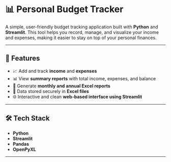 # 📊 Personal Budget Tracker

A simple, user-friendly budget tracking application built with **Python** and **Streamlit**. This tool helps you record, manage, and visualize your income and expenses, making it easier to stay on top of your personal finances.

---

## 🚀 Features

- 📈 Add and track **income** and **expenses**
- 📊 View **summary reports** with total income, expenses, and balance
- 📆 Generate **monthly and annual Excel reports**
- 💾 Data stored securely in **Excel files**
- 🌐 Interactive and clean **web-based interface using Streamlit**

---

## 🛠️ Tech Stack

- **Python**
- **Streamlit**
- **Pandas**
- **OpenPyXL**

---

